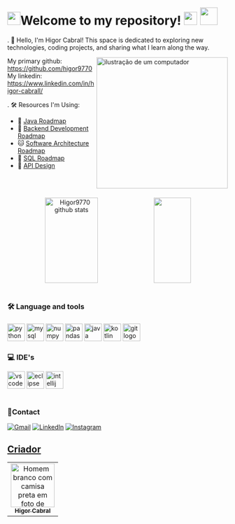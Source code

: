 <h1 align="left"><img src="https://media.giphy.com/media/OzhU5Yn4bTemY/giphy.gif" height="30px">Welcome to my repository! <img src="https://media.giphy.com/media/r2tPgJohxpKaXmiNJY/giphy.gif" height="30px"> <img src="https://media.giphy.com/media/7jCNGJRMhXVtu/giphy.gif" height="40px"> </h1>
                                                                                                                                                    
. 👋 Hello, I'm Higor Cabral!
This space is dedicated to exploring new technologies, coding projects, and sharing what I learn along the way.


<img src="https://raw.githubusercontent.com/MicaelliMedeiros/micaellimedeiros/master/image/computer-illustration.png" alt="ilustração de um computador" min-width="300px" max-width="300px" width="300px" align="right">

My primary github: https://github.com/higor9770 <br>
My linkedin: https://www.linkedin.com/in/higor-cabrall/

. 🛠️ Resources I'm Using:

<ul>
  <li>🐙 <a href="https://roadmap.sh/java" target="_blank">Java Roadmap</a></li>
  <li>🌱 <a href="https://roadmap.sh/backend" target="_blank">Backend Development Roadmap</a></li>
  <li>🐱 <a href="https://roadmap.sh/software-architect" target="_blank">Software Architecture Roadmap</a></li>
  <li>🤖 <a href="https://roadmap.sh/sql" target="_blank">SQL Roadmap</a></li>
  <li>🔎 <a href="https://roadmap.sh/api-design" target="_blank">API Design</a></li>
</ul>

<br>
<br>
<br>
<div align="center">  
  <img width="49%" height="195px" src="https://github-readme-stats.vercel.app/api?username=HigorAlves9770&theme=radical" alt="Higor9770 github stats" />  
  <img width="41%" height="195px" src="https://github-readme-stats.vercel.app/api/top-langs/?username=HigorAlves9770&hide=html&layout=compact&theme=radical" />
</div>
<br>


<h3 align="left">🛠 Language and tools</h3>

###

<div align="left">
  <img src="https://cdn.jsdelivr.net/gh/devicons/devicon/icons/python/python-original.svg" height="40" alt="python logo"  />
  <img src="https://cdn.jsdelivr.net/gh/devicons/devicon/icons/mysql/mysql-original.svg" height="40" alt="mysql logo"  />
  <img src="https://cdn.jsdelivr.net/gh/devicons/devicon/icons/numpy/numpy-original.svg" height="40" alt="numpy logo"  />
  <img src="https://cdn.jsdelivr.net/gh/devicons/devicon/icons/pandas/pandas-original.svg" height="40" alt="pandas logo"  />
  <img src="https://cdn.jsdelivr.net/gh/devicons/devicon/icons/java/java-original.svg" height="40" alt="java logo"  />
  <img src="https://cdn.jsdelivr.net/gh/devicons/devicon@latest/icons/kotlin/kotlin-original.svg" height="40" alt="kotlin logo"/>
  <img src="https://cdn.jsdelivr.net/gh/devicons/devicon/icons/git/git-original.svg" height="40" alt="git logo"  />
</div>


<h3 align="left">💻 IDE's</h3>

<div align="left">
  <img src="https://cdn.jsdelivr.net/gh/devicons/devicon@latest/icons/vscode/vscode-original.svg" height="40" alt="vscode logo" />
  <img src="https://cdn.jsdelivr.net/gh/devicons/devicon@latest/icons/eclipse/eclipse-original.svg" height="40" alt="eclipse logo" />
  <img src="https://cdn.jsdelivr.net/gh/devicons/devicon@latest/icons/intellij/intellij-original.svg" height="40" alt="intellij logo" />
</div>


<br> 

<h3 align="left"> 📱Contact</h3>

<p align="left">
  <a href="#" title="Gmail">
  <img src="https://img.shields.io/badge/-Gmail-FF0000?style=flat-square&labelColor=FF0000&logo=gmail&logoColor=white&link=LINK-DO-SEU-GMAIL" alt="Gmail"/></a>
  <a href="higorcabral.alves@gmail.com" title="Gmail">
  <img src="https://img.shields.io/badge/-Linkedin-0e76a8?style=flat-square&logo=Linkedin&logoColor=white&link=LINK-DO-SEU-LINKEDIN" alt="LinkedIn"/></a>
  <a href="https://www.linkedin.com/in/higor-cabrall/" title="Linkedin">
  <img src="https://img.shields.io/badge/-Instagram-DF0174?style=flat-square&labelColor=DF0174&logo=instagram&logoColor=white&link=LINK-DO-SEU-INSTAGRAM" alt="Instagram"/></a>
  <a href="https://www.instagram.com/higor9770/" title="Instagram">
</p>



<h2 >Criador</h2>
<table>
  <tr>
    <td align="center"><a href="https://github.com/higor9770"><img src="https://avatars.githubusercontent.com/u/104106899?s=400&u=6ae8d212fe0462f9af2b7b1227276bd78b9dcf51&v=4" width="100px;" alt="Homem branco com camisa preta em foto de perfil"/><br/><sub><b>Higor Cabral</b></sub></a></td>
  </tr>
